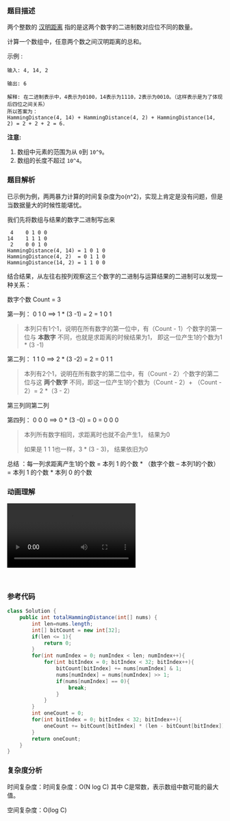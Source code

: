 ### 题目描述

两个整数的 [汉明距离](https://baike.baidu.com/item/汉明距离/475174?fr=aladdin) 指的是这两个数字的二进制数对应位不同的数量。

计算一个数组中，任意两个数之间汉明距离的总和。

示例 :

```
输入: 4, 14, 2

输出: 6

解释: 在二进制表示中，4表示为0100，14表示为1110，2表示为0010。（这样表示是为了体现后四位之间关系）
所以答案为：
HammingDistance(4, 14) + HammingDistance(4, 2) + HammingDistance(14, 2) = 2 + 2 + 2 = 6.
```

**注意:**

1. 数组中元素的范围为从 `0`到 `10^9`。	
2. 数组的长度不超过 `10^4`。

### 题目解析

已示例为例，两两暴力计算的时间复杂度为o(n^2)，实现上肯定是没有问题，但是当数据量大的时候性能堪忧。

我们先将数组与结果的数字二进制写出来

```
 4    0 1 0 0
14    1 1 1 0
 2    0 0 1 0
HammingDistance(4, 14) = 1 0 1 0
HammingDistance(4, 2)  = 0 1 1 0
HammingDistance(14, 2) = 1 1 0 0
```

结合结果，从左往右按列观察这三个数字的二进制与运算结果的二进制可以发现一种关系：

数字个数 Count = 3

第一列： 0 1 0 ==> 1 * (3 -1) =  2 = 1 0 1     

> 本列只有1个1，说明在所有数字的第一位中，有（Count - 1）个数字的第一位与 **本数字** 不同，也就是求距离的时候结果为1， 即这一位产生1的个数为1 * (3 -1)

第二列： 1 1 0 ==>  2 * (3 -2) =  2 = 0 1 1

> 本列有2个1，说明在所有数字的第二位中，有（Count - 2）个数字的第二位与这 **两个数字** 不同，即这一位产生1的个数为（Count - 2）+ （Count - 2）= 2 *（3 - 2）

第三列同第二列

第四列： 0 0 0 ==>  0 * (3 -0) =  0 = 0 0 0

> 本列所有数字相同，求距离时也就不会产生1， 结果为0
>
> 如果是 1 1 1也一样，3 * (3 - 3)， 结果依旧为0

总结 ：每一列求距离产生1的个数 = 本列 1 的个数 * （数字个数 – 本列1的个数）= 本列 1 的个数 * 本列 0 的个数 

### 动画理解

![](../Animation/Animation.mp4)




‎

### 参考代码

```java
class Solution {
    public int totalHammingDistance(int[] nums) {
        int len=nums.length;
        int[] bitCount = new int[32];
        if(len <= 1){
            return 0;
        }
        for(int numIndex = 0; numIndex < len; numIndex++){
            for(int bitIndex = 0; bitIndex < 32; bitIndex++){
                bitCount[bitIndex] += nums[numIndex] & 1;
                nums[numIndex] = nums[numIndex] >> 1;
                if(nums[numIndex] == 0){
                    break;
                }
            }
        }
        int oneCount = 0;
        for(int bitIndex = 0; bitIndex < 32; bitIndex++){
            oneCount += bitCount[bitIndex] * (len - bitCount[bitIndex]);
        }
        return oneCount;
    }
}
```

### 复杂度分析

时间复杂度：时间复杂度：O(N log ⁡C)  其中 C是常数，表示数组中数可能的最大值。

空间复杂度：O(log C)